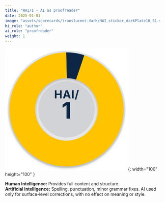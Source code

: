 ```yaml
---
title: "HAI/1 - AI as proofreader"
date: 2025-01-01
image: "assets/scorecards/translucent-dark/HAI_sticker_darkPlate10_S1.svg"
hi_role: "author"
ai_role: "proofreader"
weight: 1
---
```


![HAI Score 1](/assets/scorecards/translucent-dark/HAI_sticker_darkPlate10_S1.svg){: width="100" height="100" }

**Human Intelligence:**  Provides full content and structure.\
**Artificial Intelligence:** Spelling, punctuation, minor grammar fixes. AI used only for surface-level corrections, with no effect on meaning or style.

